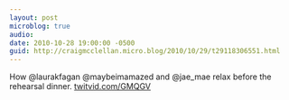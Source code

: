 ```yaml
---
layout: post
microblog: true
audio: 
date: 2010-10-28 19:00:00 -0500
guid: http://craigmcclellan.micro.blog/2010/10/29/t29118306551.html
---
```

How @laurakfagan @maybeimamazed and @jae_mae relax before the rehearsal dinner.  [twitvid.com/GMQGV](http://twitvid.com/GMQGV)
